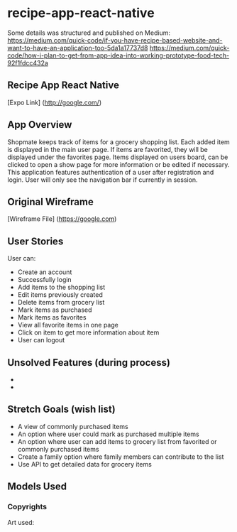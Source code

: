 # recipe-app-react-native

Some details was structured and published on Medium:
https://medium.com/quick-code/if-you-have-recipe-based-website-and-want-to-have-an-application-too-5da1a17737d8
https://medium.com/quick-code/how-i-plan-to-get-from-app-idea-into-working-prototype-food-tech-92f1fdcc432a


## Recipe App React Native

[Expo Link] (http://google.com/)


## App Overview

Shopmate keeps track of items for a grocery shopping list. Each added item is displayed in the main user page. If items are favorited, they will be displayed under the favorites page.
Items displayed on users board, can be clicked to open a show page for more information or be edited if necessary.
This application features authentication of a user after registration and login. User will only see the navigation bar if currently in session.

## Original Wireframe

[Wireframe File] (https://google.com)

## User Stories

User can:
* Create an account
* Successfully login
* Add items to the shopping list
* Edit items previously created
* Delete items from grocery list
* Mark items as purchased
* Mark items as favorites
* View all favorite items in one page
* Click on item to get more information about item
* User can logout

## Unsolved Features (during process)

*
*

## Stretch Goals (wish list)

* A view of commonly purchased items
* An option where user could mark as purchased multiple items
* An option where user can add items to grocery list from favorited or commonly purchased items
* Create a family option where family members can contribute to the list
* Use API to get detailed data for grocery items

## Models Used



### Copyrights
Art used:
